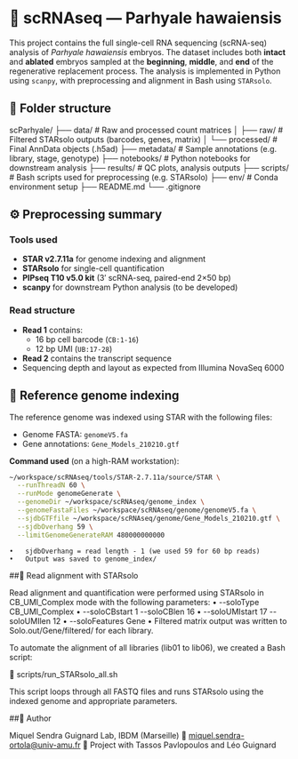 # 🧬 scRNAseq — Parhyale hawaiensis

This project contains the full single-cell RNA sequencing (scRNA-seq) analysis of *Parhyale hawaiensis* embryos. The dataset includes both **intact** and **ablated** embryos sampled at the **beginning**, **middle**, and **end** of the regenerative replacement process. The analysis is implemented in Python using `scanpy`, with preprocessing and alignment in Bash using `STARsolo`.


## 📁 Folder structure

scParhyale/
├── data/                # Raw and processed count matrices
│   ├── raw/             # Filtered STARsolo outputs (barcodes, genes, matrix)
│   └── processed/       # Final AnnData objects (.h5ad)
├── metadata/            # Sample annotations (e.g. library, stage, genotype)
├── notebooks/           # Python notebooks for downstream analysis
├── results/             # QC plots, analysis outputs
├── scripts/             # Bash scripts used for preprocessing (e.g. STARsolo)
├── env/                 # Conda environment setup
├── README.md
└── .gitignore


## ⚙️ Preprocessing summary

### Tools used
- **STAR v2.7.11a** for genome indexing and alignment
- **STARsolo** for single-cell quantification
- **PIPseq T10 v5.0 kit** (3′ scRNA-seq, paired-end 2×50 bp)
- **scanpy** for downstream Python analysis (to be developed)

### Read structure
- **Read 1** contains:
  - 16 bp cell barcode (`CB:1-16`)
  - 12 bp UMI (`UB:17-28`)
- **Read 2** contains the transcript sequence
- Sequencing depth and layout as expected from Illumina NovaSeq 6000


## 🧬 Reference genome indexing

The reference genome was indexed using STAR with the following files:

- Genome FASTA: `genomeV5.fa`
- Gene annotations: `Gene_Models_210210.gtf`

**Command used** (on a high-RAM workstation):

```bash
~/workspace/scRNAseq/tools/STAR-2.7.11a/source/STAR \
  --runThreadN 60 \
  --runMode genomeGenerate \
  --genomeDir ~/workspace/scRNAseq/genome_index \
  --genomeFastaFiles ~/workspace/scRNAseq/genome/genomeV5.fa \
  --sjdbGTFfile ~/workspace/scRNAseq/genome/Gene_Models_210210.gtf \
  --sjdbOverhang 59 \
  --limitGenomeGenerateRAM 480000000000

```

	•	sjdbOverhang = read length - 1 (we used 59 for 60 bp reads)
	•	Output was saved to genome_index/


##🎯 Read alignment with STARsolo

Read alignment and quantification were performed using STARsolo in CB_UMI_Complex mode with the following parameters:
	•	--soloType CB_UMI_Complex
	•	--soloCBstart 1 --soloCBlen 16
	•	--soloUMIstart 17 --soloUMIlen 12
	•	--soloFeatures Gene
	•	Filtered matrix output was written to Solo.out/Gene/filtered/ for each library.

To automate the alignment of all libraries (lib01 to lib06), we created a Bash script:

📄 scripts/run_STARsolo_all.sh

This script loops through all FASTQ files and runs STARsolo using the indexed genome and appropriate parameters.



##👤 Author

Miquel Sendra
Guignard Lab, IBDM (Marseille)
📧 miquel.sendra-ortola@univ-amu.fr
🔬 Project with Tassos Pavlopoulos and Léo Guignard
